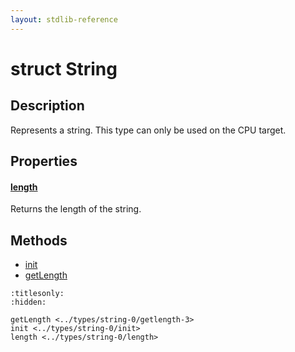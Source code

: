 ```yaml
---
layout: stdlib-reference
---
```


# struct String

## Description

Represents a string.
This type can only be used on the CPU target.


## Properties

####  <a id="decl-length"></a>[length](length.md)
Returns the length of the string.


## Methods

* [init](init.md)
* [getLength](getlength-3.md)


```{toctree}
:titlesonly:
:hidden:

getLength <../types/string-0/getlength-3>
init <../types/string-0/init>
length <../types/string-0/length>
```

<script>
// Fix .md links to .html when on ReadTheDocs
if (window.location.hostname.includes('readthedocs') || 
    window.location.hostname.includes('rtfd.io')) {
  document.addEventListener('DOMContentLoaded', function() {
    const links = document.querySelectorAll('a');
    links.forEach(link => {
      const href = link.getAttribute('href');
      if (href && href.includes('.md')) {
        // This regex will handle .md links with or without fragment identifiers or query parameters
        link.href = link.href.replace(/(.+)\.md(#[^?]*)?(\?.*)?$/, '$1.html$2$3');
      }
    });
  });
}
</script>
